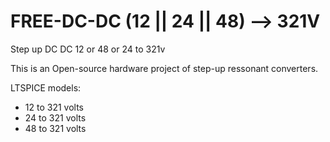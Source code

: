 # FREE-DC-DC   (12 || 24 || 48) --> 321V
Step up DC DC  12 or 48 or 24 to 321v 

This is an Open-source hardware project of step-up ressonant converters.

LTSPICE models:
-   12 to 321 volts
-   24 to 321 volts
-   48 to 321 volts  
